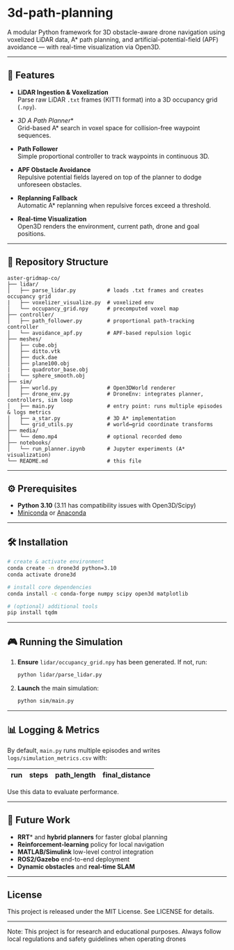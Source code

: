 # 3d-path-planning

A modular Python framework for 3D obstacle-aware drone navigation using voxelized LiDAR data, A* path planning, and artificial-potential-field (APF) avoidance — with real-time visualization via Open3D.

---

## 🚀 Features

- **LiDAR Ingestion & Voxelization**  
  Parse raw LiDAR `.txt` frames (KITTI format) into a 3D occupancy grid (`.npy`).

- **3D A* Path Planner**  
  Grid-based A* search in voxel space for collision-free waypoint sequences.

- **Path Follower**  
  Simple proportional controller to track waypoints in continuous 3D.

- **APF Obstacle Avoidance**  
  Repulsive potential fields layered on top of the planner to dodge unforeseen obstacles.

- **Replanning Fallback**  
  Automatic A* replanning when repulsive forces exceed a threshold.

- **Real-time Visualization**  
  Open3D renders the environment, current path, drone and goal positions.

---

## 📂 Repository Structure
```
aster-gridmap-co/
├── lidar/
│   ├── parse_lidar.py          # loads .txt frames and creates occupancy grid
|   ├── voxelizer_visualize.py  # voxelized env
│   └── occupancy_grid.npy      # precomputed voxel map
├── controller/
│   ├── path_follower.py        # proportional path-tracking controller
│   └── avoidance_apf.py        # APF-based repulsion logic
├── meshes/
│   ├── cube.obj  
│   ├── ditto.vtk    
│   ├── duck.dae
│   ├── plane100.obj
|   ├── quadrotor_base.obj
|   └── sphere_smooth.obj
├── sim/
│   ├── world.py                # Open3DWorld renderer
│   ├── drone_env.py            # DroneEnv: integrates planner, controllers, sim loop
│   ├── main.py                 # entry point: runs multiple episodes & logs metrics
│   ├── a_star.py               # 3D A* implementation
│   └── grid_utils.py           # world↔grid coordinate transforms
├── media/
│   └── demo.mp4                # optional recorded demo
├── notebooks/
│   └── run_planner.ipynb       # Jupyter experiments (A* visualization)
└── README.md                   # this file
```
---

## ⚙️ Prerequisites

- **Python 3.10** (3.11 has compatibility issues with Open3D/Scipy)  
- [Miniconda](https://docs.conda.io/) or [Anaconda](https://www.anaconda.com/)

---

## 🛠 Installation

```bash
# create & activate environment
conda create -n drone3d python=3.10
conda activate drone3d

# install core dependencies
conda install -c conda-forge numpy scipy open3d matplotlib

# (optional) additional tools
pip install tqdm
````

---

## 🎮 Running the Simulation

1. **Ensure** `lidar/occupancy_grid.npy` has been generated.
   If not, run:

   ```bash
   python lidar/parse_lidar.py
   ```

2. **Launch** the main simulation:

   ```bash
   python sim/main.py
   ```

---

## 📊 Logging & Metrics

By default, `main.py` runs multiple episodes and writes `logs/simulation_metrics.csv` with:

| run | steps | path\_length | final\_distance |
| --- | ----- | ------------ | --------------- |

Use this data to evaluate performance.

---

## 🔮 Future Work

* **RRT**\* and **hybrid planners** for faster global planning
* **Reinforcement-learning** policy for local navigation
* **MATLAB/Simulink** low-level control integration
* **ROS2/Gazebo** end-to-end deployment
* **Dynamic obstacles** and **real-time SLAM**

---

## License
This project is released under the MIT License. See LICENSE for details.

---

Note: This project is for research and educational purposes. Always follow local regulations and safety guidelines when operating drones
